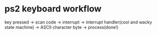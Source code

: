 # ps2 keyboard workflow

key pressed -> scan code -> interrupt -> interrupt handler(cool and wacky state machine) -> ASCII character byte -> process(done!)
